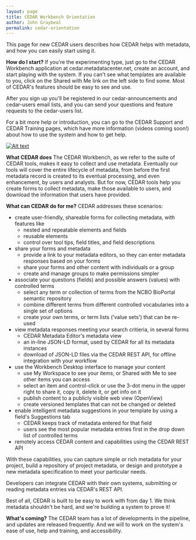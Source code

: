 ```yaml
---
layout: page
title: CEDAR Workbench Orientation
author: John Graybeal
permalink: cedar-orientation
---
```


This page for new CEDAR users describes how CEDAR helps with metadata, and how you can easily start using it. 

**How do I start?**
If you're the experimenting type, just go to the CEDAR Workbench application at cedar.metadatacenter.net, create an account, and start playing with the system. If you can't see what templates are available to you, click on the Shared with Me link on the left side to find some. Most of CEDAR's features should be easy to see and use.

After you sign up you'll be registered in our cedar-announcements and cedar-users email lists, and you can send your questions and feature requests to the cedar-users list.

For a bit more help or introduction, you can go to the CEDAR Support and CEDAR Training pages, which have more information (videos coming soon!) about how to use the system and how to get help. 

[![Alt text](https://img.youtube.com/vi/mw816POGRrk/0.jpg)](https://www.youtube.com/watch?v=mw816POGRrk)

**What CEDAR does**
The CEDAR Workbench, as we refer to the suite of CEDAR tools, makes it easy to collect and use metadata. Eventually our tools will cover the entire lifecycle of metadata, from before the first metadata record is created to its eventual processing, and even enhancement, by users and analysts. But for now, CEDAR tools help you create forms to collect metadata, make those available to users, and download the information that users have provided.

**What can CEDAR do for me?**
CEDAR addresses these scenarios:

- create user-friendly, shareable forms for collecting metadata, with features like
  - nested and repeatable elements and fields
  - reusable elements
  - control over tool tips, field titles, and field descriptions
- share your forms and metadata
  - provide a link to your metadata editors, so they can enter metadata responses based on your forms
  - share your forms and other content with individuals or a group
  - create and manage groups to make permissions simpler
- associate your questions (fields) and possible answers (values) with controlled terms
  - select any term or collection of terms from the NCBO BioPortal semantic repository
  - combine different terms from different controlled vocabularies into a single set of options
  - create your own terms, or term lists ('value sets') that can be re-used
- view metadata responses meeting your search critieria, in several forms
  - CEDAR Metadata Editor's metadata view 
  - an in-line JSON-LD format, used by CEDAR for all its metadata instances
  - download of JSON-LD files via the CEDAR REST API, for offline integration with your workflow
- use the Workbench Desktop interface to manage your content
  - use My Workspace to see your items, or Shared with Me to see other items you can access
  - select an item and control-click or use the 3-dot menu in the upper right to share it, copy it, delete it, or get info on it
  - publish content to a publicly visible web view (OpenView)
  - create versioned templates that can not be changed or deleted
- enable intelligent metadata suggestions in your template by using a field's Suggestions tab 
  - CEDAR keeps track of metadata entered for that field
  - users see the most popular metadata entries first in the drop down list of controlled terms
- remotely access CEDAR content and capabilities using the CEDAR REST API

With these capabilities, you can capture simple or rich metadata for your project, build a repository of project metadata, or design and prototype a new metadata specification to meet your particular needs. 

Developers can integrate CEDAR with their own systems, submitting or reading metadata entries via CEDAR's REST API.

Best of all, CEDAR is built to be easy to work with from day 1. We think metadata shouldn't be hard, and we're building a system to prove it!

**What's coming?**
The CEDAR team has a lot of developments in the pipeline, and updates are released frequently. And we will to work on the system's ease of use, help and training, and accessibility.

